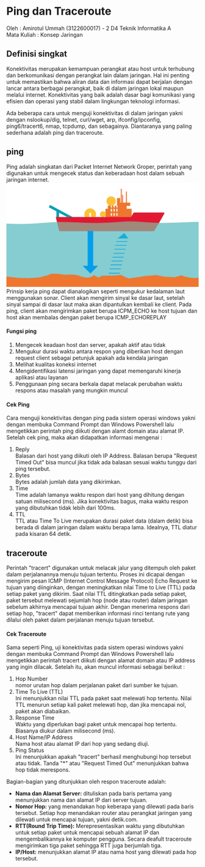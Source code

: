 # Ping dan Traceroute
Oleh  :
Amirotul Ummah (3122600017) - 2 D4 Teknik Informatika A <br>
Mata Kuliah  :
Konsep Jaringan

## Definisi singkat
Konektivitas merupakan kemampuan perangkat atau host untuk terhubung dan berkomunikasi dengan perangkat lain dalam jaringan. Hal ini penting untuk memastikan bahwa aliran data dan informasi dapat berjalan dengan lancar antara berbagai perangkat, baik di dalam jaringan lokal maupun melalui internet. Konektivitas yang baik adalah dasar bagi komunikasi yang efisien dan operasi yang stabil dalam lingkungan teknologi informasi.

Ada beberapa cara untuk menguji konektivitas di dalam jaringan yakni dengan nslookup/dig, telnet, curl/wget, arp, ifconfig/ipconfig, ping6/tracert6, nmap, tcpdump, dan sebagainya. Diantaranya yang paling sederhana adalah ping dan traceroute.

## ping
Ping adalah singkatan dari Packet Internet Network Groper, perintah yang digunakan untuk mengecek status dan keberadaan host dalam sebuah jaringan internet. <br>
![alt text](https://github.com/AmirotulUmmah/Konsep-Jaringan/blob/main/assets/Sistem-Pengukuran-Kedalam-Laut-dengan-Sonar-Sistem.webp?raw=true)
Prinsip kerja ping dapat dianalogikan seperti mengukur kedalaman laut menggunakan sonar. Client akan mengirim sinyal ke dasar laut, setelah sinyal sampai di dasar laut maka akan dipantulkan kembali ke client. Pada ping, client akan mengirimkan paket berupa ICPM_ECHO ke host tujuan dan host akan membalas dengan paket berupa ICMP_ECHOREPLAY

#### Fungsi ping
1. Mengecek keadaan host dan server, apakah aktif atau tidak
2. Mengukur durasi waktu antara respon yang diberikan host dengan request client sebagai petunjuk apakah ada kendala jaringan
3. Melihat kualitas koneksi internet
4. Mengidentifikasi latensi jaringan yang dapat memengaruhi kinerja aplikasi atau layanan
5. Penggunaan ping secara berkala dapat melacak perubahan waktu respons atau masalah yang mungkin muncul

#### Cek Ping
Cara menguji konektivitas dengan ping pada sistem operasi windows yakni dengan membuka Command Prompt dan Windows Powershell lalu mengetikkan perintah ping diikuti dengan alamt domain atau alamat IP.
Setelah cek ping, maka akan didapatkan informasi mengenai :
1. Reply <br> Balasan dari host yang diikuti oleh IP Address. Balasan berupa "Request Timed Out" bisa muncul jika tidak ada balasan sesuai waktu tunggu dari ping tersebut.
2. Bytes <br> Bytes adalah jumlah data yang dikirimkan.
4. Time <br> Time adalah lamanya waktu respon dari host yang dihitung dengan satuan milisecond (ms). Jika konektivitas bagus, maka waktu respon yang dibutuhkan tidak lebih dari 100ms.
5. TTL <br> TTL atau Time To Live merupakan durasi paket data (dalam detik) bisa berada di dalam jaringan dalam waktu berapa lama. Idealnya, TTL diatur pada kisaran 64 detik.

## traceroute
Perintah "tracert" digunakan untuk melacak jalur yang ditempuh oleh paket dalam perjalanannya menuju tujuan tertentu. Proses ini dicapai dengan mengirim pesan ICMP (Internet Control Message Protocol) Echo Request ke tujuan yang diinginkan, dengan meningkatkan nilai Time to Live (TTL) pada setiap paket yang dikirim. Saat nilai TTL ditingkatkan pada setiap paket, paket tersebut melewati sejumlah hop (node atau router) dalam jaringan sebelum akhirnya mencapai tujuan akhir. Dengan menerima respons dari setiap hop, "tracert" dapat memberikan informasi rinci tentang rute yang dilalui oleh paket dalam perjalanan menuju tujuan tersebut.

#### Cek Traceroute
Sama seperti Ping, uji konektivitas pada sistem operasi windows yakni dengan membuka Command Prompt dan Windows Powershell lalu mengetikkan perintah tracert diikuti dengan alamat domain atau IP address yang ingin dilacak.
Setelah itu, akan muncul informasi sebagai berikut :
1. Hop Number <br> nomor urutan hop dalam perjalanan paket dari sumber ke tujuan.
2. Time To Live (TTL) <br> Ini menunjukkan nilai TTL pada paket saat melewati hop tertentu. Nilai TTL menurun setiap kali paket melewati hop, dan jika mencapai nol, paket akan diabaikan.
3. Response Time <br> Waktu yang diperlukan bagi paket untuk mencapai hop tertentu. Biasanya diukur dalam milisecond (ms).
4. Host Name/IP Address <br> Nama host atau alamat IP dari hop yang sedang diuji.
5. Ping Status <br>  Ini menunjukkan apakah "tracert" berhasil menghubungi hop tersebut atau tidak. Tanda "*" atau "Request Timed Out" menunjukkan bahwa hop tidak merespons.

Bagian-bagian yang ditunjukkan oleh respon traceroute adalah:
- **Nama dan Alamat Server:** dituliskan pada baris pertama yang menunjukkan nama dan alamat IP dari server tujuan.
- **Nomor Hop:** yang menandakan hop keberapa yang dilewati pada baris tersebut. Setiap hop menandakan router atau perangkat jaringan yang dilewati untuk mencapai tujuan, yakni detik.com.
- **RTT(Round Trip Time):** Merepresentasikan waktu yang dibutuhkan untuk setiap paket untuk mencapai sebuah alamat IP dan mengembalikannya ke komputer pengguna. Secara deafult traceroute mengirimkan tiga paket sehingga RTT juga berjumlah tiga.
- **IP/Host:** menunjukkan alamat IP atau nama host yang dilewati pada hop tersebut.


